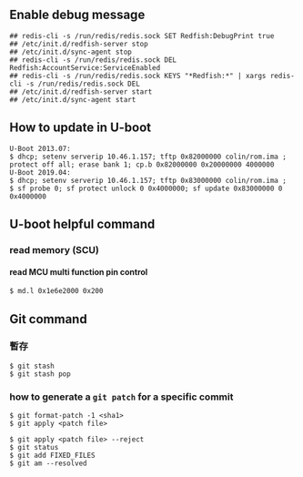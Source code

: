 ## Enable debug message

```
## redis-cli -s /run/redis/redis.sock SET Redfish:DebugPrint true 
## /etc/init.d/redfish-server stop 
## /etc/init.d/sync-agent stop 
## redis-cli -s /run/redis/redis.sock DEL Redfish:AccountService:ServiceEnabled 
## redis-cli -s /run/redis/redis.sock KEYS "*Redfish:*" | xargs redis-cli -s /run/redis/redis.sock DEL 
## /etc/init.d/redfish-server start 
## /etc/init.d/sync-agent start 
```

## How to update in U-boot

```
U-Boot 2013.07:
$ dhcp; setenv serverip 10.46.1.157; tftp 0x82000000 colin/rom.ima ; protect off all; erase bank 1; cp.b 0x82000000 0x20000000 4000000
U-Boot 2019.04:
$ dhcp; setenv serverip 10.46.1.157; tftp 0x83000000 colin/rom.ima ;
$ sf probe 0; sf protect unlock 0 0x4000000; sf update 0x83000000 0 0x4000000
```


## U-boot helpful command
### read memory (SCU)
#### read MCU multi function pin control
```
$ md.l 0x1e6e2000 0x200
```


## Git command 

### 暫存
```
$ git stash
$ git stash pop
```

### how to generate a `git patch` for a specific commit
```
$ git format-patch -1 <sha1>
$ git apply <patch file>
```

```
$ git apply <patch file> --reject
$ git status
$ git add FIXED_FILES
$ git am --resolved
```
